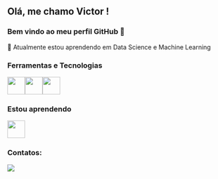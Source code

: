 ## Olá, me chamo Victor ! 
### Bem vindo ao meu perfil GitHub 👋
🌱 Atualmente estou aprendendo em Data Science e Machine Learning

### Ferramentas e Tecnologias
<img src="https://cdn.jsdelivr.net/gh/devicons/devicon/icons/jupyter/jupyter-original-wordmark.svg" width="40" height="40"/><img src="https://cdn.jsdelivr.net/gh/devicons/devicon/icons/python/python-original.svg" width="40" height="40"/><img src="https://cdn.jsdelivr.net/gh/devicons/devicon/icons/pandas/pandas-original-wordmark.svg" width="40" height="40" />

### Estou aprendendo

<img src="https://cdn.jsdelivr.net/gh/devicons/devicon/icons/tensorflow/tensorflow-original-wordmark.svg" width="40" height="40"/>

### Contatos:

<div>
<a href="https://www.linkedin.com/in/victor-ribeiro-5525b519b/" target="_blank"><img src="https://img.shields.io/badge/-LinkedIn-%230077B5?style=for-the-badge&logo=linkedin&logoColor=white" target="_blank"></a>   
</div>

